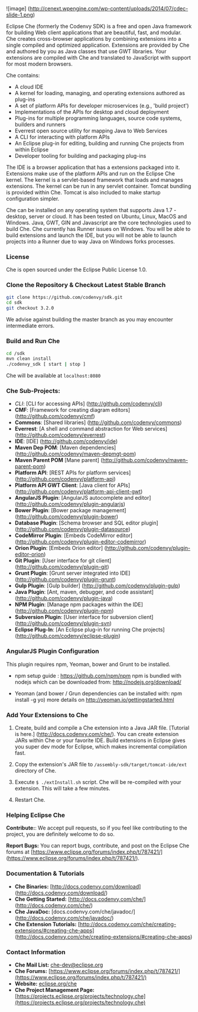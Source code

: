 ![image] (http://cenext.wpengine.com/wp-content/uploads/2014/07/cdec-slide-1.png)

Eclipse Che (formerly the Codenvy SDK) is a free and open Java framework for building Web client applications that are beautiful, fast, and modular. Che creates cross-browser applications by combining extensions into a single compiled and optimized application. Extensions are provided by Che and authored by you as Java classes that use GWT libraries. Your extensions are compiled with Che and translated to JavaScript with support for most modern browsers.

Che contains:
* A cloud IDE
* A kernel for loading, managing, and operating extensions authored as plug-ins
* A set of platform APIs for developer microservices (e.g., 'build project')
* Implementations of the APIs for desktop and cloud deployment
* Plug-ins for multiple programming languages, source code systems, builders and runners
* Everrest open source utility for mapping Java to Web Services
* A CLI for interacting with platform APIs
* An Eclipse plug-in for editing, building and running Che projects from within Eclipse
* Developer tooling for building and packaging plug-ins

The IDE is a browser application that has a extensions packaged into it. Extensions make use of the platform APIs and run on the Eclipse Che kernel. The kernel is a servlet-based framework that loads and manages extensions.  The kernel can be run in any servlet container. Tomcat bundling is provided within Che. Tomcat is also included to make startup configuration simpler. 

Che can be installed on any operating system that supports Java 1.7 - desktop, server or cloud. It has been tested on Ubuntu, Linux, MacOS and Windows. Java, GWT, GIN and Javascript are the core technologies used to build Che. Che currently has Runner issues on Windows. You will be able to build extensions and launch the IDE, but you will not be able to launch projects into a Runner due to way Java on Windows forks processes.

### License
Che is open sourced under the Eclipse Public License 1.0.

### Clone the Repository & Checkout Latest Stable Branch

```sh
git clone https://github.com/codenvy/sdk.git
cd sdk
git checkout 3.2.0
```

We advise against building the master branch as you may encounter intermediate errors. 

### Build and Run Che
```sh
cd /sdk
mvn clean install
./codenvy_sdk [ start | stop ]
```

Che will be available at ```localhost:8080```

### Che Sub-Projects:
* *CLI*:                       [CLI for accessing APIs] (http://github.com/codenvy/cli)
* **CMF**:                     [Framework for creating diagram editors] (http://github.com/codenvy/cmf)
* **Commons**:                 [Shared libraries] (http://github.com/codenvy/commons)
* **Everrest**:                [A shell and command abstraction for Web services] (http://github.com/codenvy/everrest)
* **IDE**:                     [IDE] (http://github.com/codenvy/ide)
* **Maven Dep POM**:           [Maven dependencies] (http://github.com/codenvy/maven-depmgt-pom)
* **Maven Parent POM**         [Mane parent] (http://github.com/codenvy/maven-parent-pom)
* **Platform API**:            [REST APIs for platform services] (http://github.com/codenvy/platform-api)
* **Platform API GWT Client**: [Java client for APIs] (http://github.com/codenvy/platform-api-client-gwt)
* **AngularJS Plugin**:        [AngularJS autocomplete and editor] (http://github.com/codenvy/plugin-angularjs)
* **Bower Plugin**:            [Bower package management] (http://github.com/codenvy/plugin-bower)
* **Database Plugin**:         [Schema browser and SQL editor plugin] (http://github.com/codenvy/plugin-datasource)
* **CodeMirror Plugin**:       [Embeds CodeMirror editor] (http://github.com/codenvy/plugin-editor-codemirror)
* **Orion Plugin**:            [Embeds Orion editor] (http://github.com/codenvy/plugin-editor-orion)
* **Git Plugin**:              [User interface for git client] (http://github.com/codenvy/plugin-git)
* **Grunt Plugin**:            [Grunt server integrated into IDE] (http://github.com/codenvy/plugin-grunt)
* **Gulp Plugin**:             [Gulp builder] (http://github.com/codenvy/plugin-gulp)
* **Java Plugin**:             [Ant, maven, debugger, and code assistant] (http://github.com/codenvy/plugin-java)
* **NPM Plugin**:              [Manage npm packages within the IDE] (http://github.com/codenvy/plugin-npm)
* **Subversion Plugin**:       [User interface for subversion client] (http://github.com/codenvy/plugin-svn)
* **Eclipse Plug-In**:         [An Eclipse plug-in for running Che projects] (http://github.com/codenvy/eclipse-plugin)



### AngularJS Plugin Configuration
This plugin requires npm, Yeoman, bower and Grunt to be installed.

* npm setup guide : https://github.com/npm/npm
npm is bundled with nodejs which can be downloaded from: http://nodejs.org/download/

* Yeoman (and bower / Grun dependencies can be installed with: npm install -g yo)
   more details on http://yeoman.io/gettingstarted.html

### Add Your Extensions to Che
1. Create, build and compile a Che extension into a Java JAR file. [Tutorial is here.] (http://docs.codenvy.com/che/). You can create extension JARs within Che or your favorite IDE. Build extensions in Eclipse gives you super dev mode for Eclipse, which makes incremental compilation fast.

2. Copy the extension's JAR file to ```/assembly-sdk/target/tomcat-ide/ext``` directory of Che.  

3. Execute ```$ ./extInstall.sh``` script. Che will be re-compiled with your extension. This will take a few minutes.

4. Restart Che.

### Helping Eclipse Che

**Contribute:**: We accept pull requests, so if you feel like contributing to the project, you are definitely welcome to do so.

**Report Bugs:** You can report bugs, contribute, and post on the Eclipse Che forums at [https://www.eclipse.org/forums/index.php/t/787421/] (https://www.eclipse.org/forums/index.php/t/787421/). 

### Documentation & Tutorials
* **Che Binaries:** [http://docs.codenvy.com/download] (http://docs.codenvy.com/download/)
* **Che Getting Started:** [http://docs.codenvy.com/che/] (http://docs.codenvy.com/che/)
* **Che JavaDoc:** [docs.codenvy.com/che/javadoc/] (http://docs.codenvy.com/che/javadoc/)
* **Che Extension Tutorials:** [http://docs.codenvy.com/che/creating-extensions/#creating-che-apps] (http://docs.codenvy.com/che/creating-extensions/#creating-che-apps)


### Contact Information
* **Che Mail List:** [che-dev@eclipse.org](email:che-dev@eclipse.org)
* **Che Forums:** [https://www.eclipse.org/forums/index.php/t/787421/](https://www.eclipse.org/forums/index.php/t/787421/)
* **Website:** [eclipse.org/che](https://eclipse.org/che)
* **Che Project Management Page:** [https://projects.eclipse.org/projects/technology.che](https://projects.eclipse.org/projects/technology.che)
